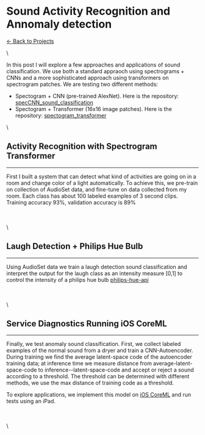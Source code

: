 # Sound Activity Recognition and Annomaly detection

[← Back to Projects](https://jmhuer.github.io/mini\_book/\_build/html/docs/portfolio.html)

\


In this post I will explore a few approaches and applications of sound classification. We use both a standard appraoch using spectrograms + CNNs and a more sophisticated approach using transformers on spectrogram patches. We are testing two different methods:

* Spectogram + CNN (pre-trained AlexNet). Here is the repository: [specCNN\_sound\_classification](https://github.com/jmhuer/specCNN\_sound\_classification)
* Spectogram + Transformer (16x16 image patches). Here is the repository: [spectogram\_transformer](https://github.com/jmhuer/spectogram\_transformer)

\


## Activity Recognition with Spectrogram Transformer

***

First I built a system that can detect what kind of activities are going on in a room and change color of a light automatically. To achieve this, we pre-train on collection of AudioSet data, and fine-tune on data collected from my room. Each class has about 100 labeled examples of 3 second clips. Training accuracy 93%, validation accuracy is 89%

\
\
\


## Laugh Detection + Philips Hue Bulb

***

Using AudioSet data we train a laugh detection sound classification and interpret the output for the laugh class as an intensity measure \[0,1] to control the intensity of a philips hue bulb [philips-hue-api](https://github.com/topics/philips-hue-api)

\
\
\


## Service Diagnostics Running iOS CoreML

***

Finally, we test anomaly sound classification. First, we collect labeled examples of the normal sound from a dryer and train a CNN-Autoencoder. During training we find the average latent-space code of the autoencoder training data; at inference time we measure distance from average-latent-space-code to inference--latent-space-code and accept or reject a sound according to a threshold. The threshold can be determined with different methods, we use the max distance of training code as a threshold.

To explore applications, we implement this model on [iOS CoreML](https://developer.apple.com/documentation/coreml) and run tests using an iPad.

\
\
\
